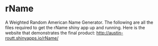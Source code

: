 rName
=====

A Weighted Random American Name Generator. The following are all the files required to get the rName shiny app up and running.
Here is the website that demonstrates the final product: http://austin-routt.shinyapps.io/rName/

